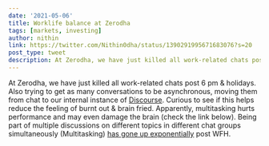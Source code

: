 ```yaml
---
date: '2021-05-06'
title: Worklife balance at Zerodha
tags: [markets, investing]
author: nithin
link: https://twitter.com/Nithin0dha/status/1390291995671683076?s=20
post_type: tweet
description: At Zerodha, we have just killed all work-related chats post 6 pm & holidays. Also trying to get as many conversations to be asynchronous...
---
```


At Zerodha, we have just killed all work-related chats post 6 pm & holidays. Also trying to get as many conversations to be asynchronous, moving them from chat to our internal instance of [Discourse](http://discourse.com). Curious to see if this helps reduce the feeling of burnt out & brain fried. Apparently, multitasking hurts performance and may even damage the brain (check the link below). Being part of multiple discussions on different topics in different chat groups simultaneously (Multitasking) [has gone up exponentially](https://news.ycombinator.com/item?id=27042151) post WFH.
